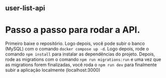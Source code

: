 ## user-list-api

# Passo a passo para rodar a API.

Primeiro baixe o repositório. Logo depois, você pode subir o banco (MySQL) com o comando `docker compose up -d`. Logo depois, rode o comando `npm install` para instalar as dependências do projeto. Depois, rode as migrations com o comando `npm run migrations:run` e uma vez que as migrations forem finalizadas, você roda o `npm run dev` para finalmente subir a aplicação localmente (localhost:3000)